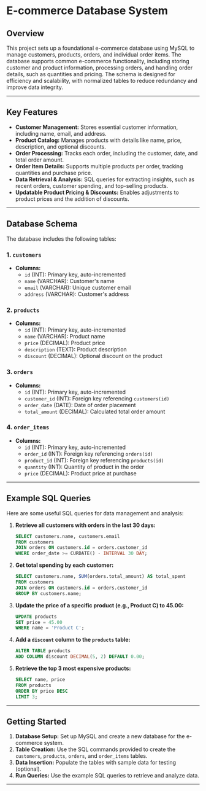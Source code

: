 # E-commerce Database System

## Overview

This project sets up a foundational e-commerce database using MySQL to manage customers, products, orders, and individual order items. The database supports common e-commerce functionality, including storing customer and product information, processing orders, and handling order details, such as quantities and pricing. The schema is designed for efficiency and scalability, with normalized tables to reduce redundancy and improve data integrity.

---

## Key Features

- **Customer Management:** Stores essential customer information, including name, email, and address.
- **Product Catalog:** Manages products with details like name, price, description, and optional discounts.
- **Order Processing:** Tracks each order, including the customer, date, and total order amount.
- **Order Item Details:** Supports multiple products per order, tracking quantities and purchase price.
- **Data Retrieval & Analysis:** SQL queries for extracting insights, such as recent orders, customer spending, and top-selling products.
- **Updatable Product Pricing & Discounts:** Enables adjustments to product prices and the addition of discounts.

---

## Database Schema

The database includes the following tables:

### 1. `customers`
- **Columns:**  
  - `id` (INT): Primary key, auto-incremented  
  - `name` (VARCHAR): Customer's name  
  - `email` (VARCHAR): Unique customer email  
  - `address` (VARCHAR): Customer's address  

### 2. `products`
- **Columns:**  
  - `id` (INT): Primary key, auto-incremented  
  - `name` (VARCHAR): Product name  
  - `price` (DECIMAL): Product price  
  - `description` (TEXT): Product description  
  - `discount` (DECIMAL): Optional discount on the product  

### 3. `orders`
- **Columns:**  
  - `id` (INT): Primary key, auto-incremented  
  - `customer_id` (INT): Foreign key referencing `customers(id)`  
  - `order_date` (DATE): Date of order placement  
  - `total_amount` (DECIMAL): Calculated total order amount  

### 4. `order_items`
- **Columns:**  
  - `id` (INT): Primary key, auto-incremented  
  - `order_id` (INT): Foreign key referencing `orders(id)`  
  - `product_id` (INT): Foreign key referencing `products(id)`  
  - `quantity` (INT): Quantity of product in the order  
  - `price` (DECIMAL): Product price at purchase  

---

## Example SQL Queries

Here are some useful SQL queries for data management and analysis:

1. **Retrieve all customers with orders in the last 30 days:**
    ```sql
    SELECT customers.name, customers.email
    FROM customers
    JOIN orders ON customers.id = orders.customer_id
    WHERE order_date >= CURDATE() - INTERVAL 30 DAY;
    ```

2. **Get total spending by each customer:**
    ```sql
    SELECT customers.name, SUM(orders.total_amount) AS total_spent
    FROM customers
    JOIN orders ON customers.id = orders.customer_id
    GROUP BY customers.name;
    ```

3. **Update the price of a specific product (e.g., Product C) to 45.00:**
    ```sql
    UPDATE products
    SET price = 45.00
    WHERE name = 'Product C';
    ```

4. **Add a `discount` column to the `products` table:**
    ```sql
    ALTER TABLE products
    ADD COLUMN discount DECIMAL(5, 2) DEFAULT 0.00;
    ```

5. **Retrieve the top 3 most expensive products:**
    ```sql
    SELECT name, price
    FROM products
    ORDER BY price DESC
    LIMIT 3;
    ```

---

## Getting Started

1. **Database Setup:** Set up MySQL and create a new database for the e-commerce system.
2. **Table Creation:** Use the SQL commands provided to create the `customers`, `products`, `orders`, and `order_items` tables.
3. **Data Insertion:** Populate the tables with sample data for testing (optional).
4. **Run Queries:** Use the example SQL queries to retrieve and analyze data.

---